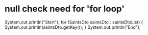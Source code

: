 
# null check need for 'for loop'

System.out.println("Start");
        for (SaintsDto saintsDto : saintsDtoList) {
            System.out.println(saintsDto.getKey());
        }
        System.out.println("End");

